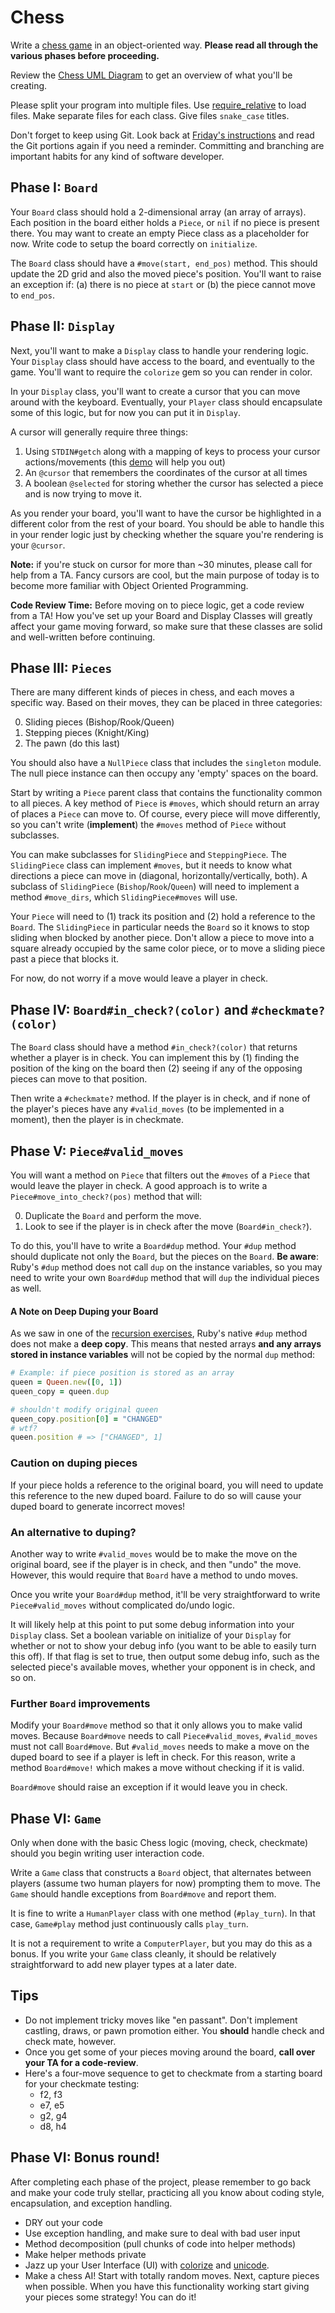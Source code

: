 # Chess

Write a [chess game][wiki-chess] in an object-oriented way. **Please
read all through the various phases before proceeding.**

Review the [Chess UML Diagram][chess-uml] to get an overview of what you'll be creating.

[chess-uml]: ../assets/Chess_Diagram.png

Please split your program into multiple files. Use
[require_relative](http://www.ruby-doc.org/core-2.1.2/Kernel.html#method-i-require_relative)
to load files. Make separate files for each class. Give files
`snake_case` titles.

Don't forget to keep using Git. Look back at [Friday's
instructions](./w1d5-minesweeper.md) and read the Git portions again if
you need a reminder. Committing and branching are important habits for
any kind of software developer.

## Phase I: `Board`

Your `Board` class should hold a 2-dimensional array (an array of
arrays). Each position in the board either holds a `Piece`, or `nil` if
no piece is present there. You may want to create an empty Piece class
as a placeholder for now. Write code to setup the board correctly on
`initialize`.

The `Board` class should have a `#move(start, end_pos)` method. This
should update the 2D grid and also the moved piece's position. You'll
want to raise an exception if: (a) there is no piece at `start` or (b)
the piece cannot move to `end_pos`.

## Phase II: `Display`

Next, you'll want to make a `Display` class to handle your rendering
logic. Your `Display` class should have access to the board, and
eventually to the game. You'll want to require the `colorize` gem so you
can render in color.

In your `Display` class, you'll want to create a cursor that you can
move around with the keyboard. Eventually, your `Player` class should
encapsulate some of this logic, but for now you can put it in `Display`.

A cursor will generally require three things:
1. Using `STDIN#getch` along with a mapping of keys to process your
   cursor actions/movements (this [demo][cursor-demo] will help you out)
2. An `@cursor` that remembers the coordinates of the cursor at all
   times
3. A boolean `@selected` for storing whether the cursor has selected a
   piece and is now trying to move it.

As you render your board, you'll want to have the cursor be highlighted
in a different color from the rest of your board. You should be able to
handle this in your render logic just by checking whether the square
you're rendering is your `@cursor`.

**Note:** if you're stuck on cursor for more than ~30 minutes, please call for help from a TA. Fancy cursors are cool, but the main purpose of today is to become more familiar with Object Oriented Programming.

**Code Review Time:** Before moving on to piece logic, get a code review from a TA! How you've set up your Board and Display Classes will greatly affect your game moving forward, so make sure that these classes are solid and well-written before continuing.

## Phase III: `Pieces`

There are many different kinds of pieces in chess, and each moves a
specific way.  Based on their moves, they can be placed in three
categories:

0. Sliding pieces (Bishop/Rook/Queen)
0. Stepping pieces (Knight/King)
0. The pawn (do this last)

You should also have a `NullPiece` class that includes the `singleton` module. The null piece instance can then occupy any 'empty' spaces on the board.

Start by writing a `Piece` parent class that contains the
functionality common to all pieces. A key method of `Piece` is
`#moves`, which should return an array of places a `Piece` can move
to. Of course, every piece will move differently, so you can't write
(**implement**) the `#moves` method of `Piece` without subclasses.

You can make subclasses for `SlidingPiece` and `SteppingPiece`. The
`SlidingPiece` class can implement `#moves`, but it needs to know what
directions a piece can move in (diagonal, horizontally/vertically,
both). A subclass of `SlidingPiece` (`Bishop`/`Rook`/`Queen`) will
need to implement a method `#move_dirs`, which `SlidingPiece#moves`
will use.

Your `Piece` will need to (1) track its position and (2) hold a
reference to the `Board`. The `SlidingPiece` in particular needs the
`Board` so it knows to stop sliding when blocked by another
piece. Don't allow a piece to move into a square already occupied by the
same color piece, or to move a sliding piece past a piece that blocks it.

For now, do not worry if a move would leave a player in check.

## Phase IV: `Board#in_check?(color)` and `#checkmate?(color)`

The `Board` class should have a method `#in_check?(color)` that
returns whether a player is in check. You can implement this by (1)
finding the position of the king on the board then (2) seeing if any
of the opposing pieces can move to that position.

Then write a `#checkmate?` method. If the player is in check, and if
none of the player's pieces have any `#valid_moves` (to be implemented
in a moment), then the player is in checkmate.

## Phase V: `Piece#valid_moves`

You will want a method on `Piece` that filters out the `#moves` of a
`Piece` that would leave the player in check. A good approach is to
write a `Piece#move_into_check?(pos)` method that will:

0. Duplicate the `Board` and perform the move.
0. Look to see if the player is in check after the move
   (`Board#in_check?`).

To do this, you'll have to write a `Board#dup` method. Your `#dup`
method should duplicate not only the `Board`, but the pieces on the
`Board`. **Be aware**: Ruby's `#dup` method does not call `dup` on the
instance variables, so you may need to write your own `Board#dup`
method that will `dup` the individual pieces as well.

#### A Note on Deep Duping your Board

As we saw in one of the [recursion exercises][recursion-exercises],
Ruby's native `#dup` method does not make a **deep copy**.  This means
that nested arrays **and any arrays stored in instance variables**
will not be copied by the normal `dup` method:

```ruby
# Example: if piece position is stored as an array
queen = Queen.new([0, 1])
queen_copy = queen.dup

# shouldn't modify original queen
queen_copy.position[0] = "CHANGED"
# wtf?
queen.position # => ["CHANGED", 1]
```

### Caution on duping pieces
If your piece holds a reference to the original board, you will need to
update this reference to the new duped board. Failure to do so will
cause your duped board to generate incorrect moves!

### An alternative to duping?

Another way to write `#valid_moves` would be to make the move on the
original board, see if the player is in check, and then "undo" the
move. However, this would require that `Board` have a method to undo
moves.

Once you write your `Board#dup` method, it'll be very straightforward
to write `Piece#valid_moves` without complicated do/undo logic.

It will likely help at this point to put some debug information into
your `Display` class. Set a boolean variable on initialize of your
`Display` for whether or not to show your debug info (you want to be
able to easily turn this off). If that flag is set to true, then output
some debug info, such as the selected piece's available moves, whether
your opponent is in check, and so on.

### Further `Board` improvements

Modify your `Board#move` method so that it only allows you to make
valid moves. Because `Board#move` needs to call `Piece#valid_moves`,
`#valid_moves` must not call `Board#move`. But `#valid_moves` needs to
make a move on the duped board to see if a player is left in
check. For this reason, write a method `Board#move!` which makes a
move without checking if it is valid.

`Board#move` should raise an exception if it would leave you in check.

## Phase VI: `Game`

Only when done with the basic Chess logic (moving, check, checkmate)
should you begin writing user interaction code.

Write a `Game` class that constructs a `Board` object, that alternates
between players (assume two human players for now) prompting them to
move. The `Game` should handle exceptions from `Board#move` and report
them.

It is fine to write a `HumanPlayer` class with one method
(`#play_turn`).  In that case, `Game#play` method just continuously
calls `play_turn`.

It is not a requirement to write a `ComputerPlayer`, but you may do
this as a bonus. If you write your `Game` class cleanly, it should be
relatively straightforward to add new player types at a later date.

## Tips

* Do not implement tricky moves like "en passant". Don't implement
  castling, draws, or pawn promotion either. You **should** handle
  check and check mate, however.
* Once you get some of your pieces moving around the board, **call
  over your TA for a code-review**.
* Here's a four-move sequence to get to checkmate from a starting
  board for your checkmate testing:
    * f2, f3
    * e7, e5
    * g2, g4
    * d8, h4

## Phase VI: Bonus round!

After completing each phase of the project, please remember to go back
and make your code truly stellar, practicing all you know about coding
style, encapsulation, and exception handling.

 * DRY out your code
 * Use exception handling, and make sure to deal with bad user input
 * Method decomposition (pull chunks of code into helper methods)
 * Make helper methods private
 * Jazz up your User Interface (UI) with [colorize][colorize-gem] and
   [unicode][wiki-chess-unicode].
 * Make a chess AI! Start with totally random moves. Next, capture
   pieces when possible. When you have this functionality working start
   giving your pieces some strategy! You can do it!

[cursor-demo]: http://github.com/rglassett/ruby-cursor-game
[wiki-chess]: http://en.wikipedia.org/wiki/Chess
[recursion-exercises]: ../w1d4/recursion.md
[colorize-gem]: https://github.com/fazibear/colorize
[wiki-chess-unicode]: http://en.wikipedia.org/wiki/Chess_symbols_in_Unicode

